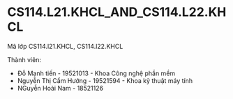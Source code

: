 # CS114.L21.KHCL_AND_CS114.L22.KHCL
Mã lớp CS114.l21.KHCL, CS114.l22.KHCL

Thành viên:
 + Đỗ Mạnh tiến - 19521013 - Khoa Công nghệ phần mềm
 + Nguyễn Thị Cẩm Hướng - 19521594 - Khoa kỹ thuật máy tính
 + NGuyễn Hoài Nam - 18521126
